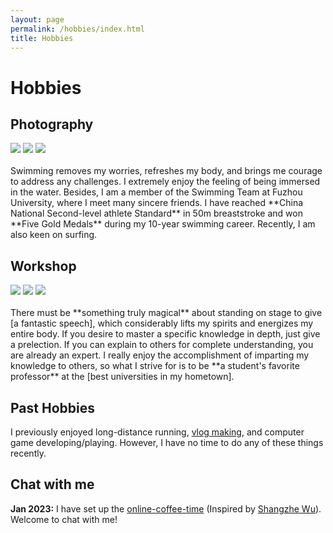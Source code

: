 ```yaml
---
layout: page
permalink: /hobbies/index.html
title: Hobbies
---
```


# Hobbies

## Photography

<div class="third">
<img src="/images/swimming2.JPG">
<img src="/images/swimming.JPG">
<img src="/images/surfing1.JPG">
</div>
<br>Swimming removes my worries, refreshes my body, and brings me courage to address any challenges. I extremely enjoy the feeling of being immersed in the water. Besides, I am a member of the Swimming Team at Fuzhou University, where I meet many sincere friends. I have reached **China National Second-level athlete Standard** in 50m breaststroke and won **Five Gold Medals** during my 10-year swimming career. Recently, I am also keen on surfing.

## Workshop

<div class="third">
<img src="/images/prelection1.JPG">
<img src="/images/speech1.JPG">
<img src="/images/speech3.JPG">
</div>
<br>There must be **something truly magical** about standing on stage to give [a fantastic speech], which considerably lifts my spirits and energizes my entire body. If you desire to master a specific knowledge in depth, just give a prelection. If you can explain to others for complete understanding, you are already an expert. I really enjoy the accomplishment of imparting my knowledge to others, so what I strive for is to be **a student's favorite professor** at the [best universities in my hometown].

[a fantastic speech]:https://youtu.be/Dzx84KpGNoE
[best universities in my hometown]:https://www.fzu.edu.cn/


## Past Hobbies

I previously enjoyed long-distance running, [vlog making](https://space.bilibili.com/594030035), and computer game developing/playing. However, I have no time to do any of these things recently.


## Chat with me

**Jan 2023:** I have set up the [online-coffee-time](https://calendly.com/lancecai/meet-with-lance) (Inspired by [Shangzhe Wu](https://elliottwu.com/)). Welcome to chat with me!

<!-- Calendly inline widget begin -->

<div class="calendly-inline-widget" data-url="https://calendly.com/lancecai/meet-with-lance" style="min-width:320px;height:630px;"></div>
<script type="text/javascript" src="https://assets.calendly.com/assets/external/widget.js" async></script>
<!-- Calendly inline widget end -->

